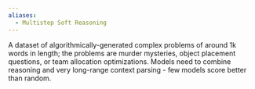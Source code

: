 ```yaml
---
aliases:
  - Multistep Soft Reasoning
---
```

A dataset of algorithmically-generated complex problems of around 1k words in length; the problems are murder mysteries, object placement questions, or team allocation optimizations. Models need to combine reasoning and very long-range context parsing - few models score better than random.